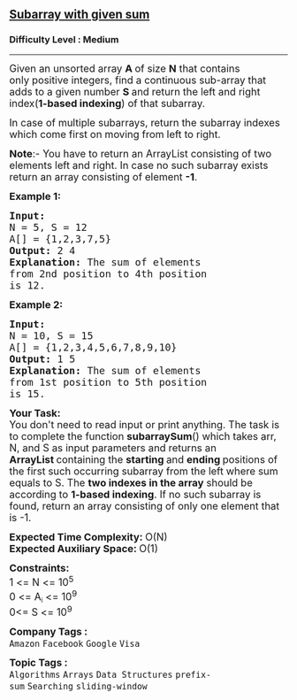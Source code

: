 <h2><a href="https://practice.geeksforgeeks.org/problems/subarray-with-given-sum-1587115621/1?page=1&sortBy=submissions">Subarray with given sum</a></h2><h3>Difficulty Level : Medium</h3><hr><div class="problems_problem_content__Xm_eO"><p><span style="font-size: 18px;">Given an unsorted array <strong>A </strong>of size <strong>N</strong>&nbsp;that contains only&nbsp;positive integers, find a continuous sub-array that adds to a given number <strong>S&nbsp;</strong>and return the left and right index(<strong>1-based indexing</strong>) of that subarray.</span></p>
<p><span style="font-size: 18px;">In case of multiple subarrays, return the subarray indexes which come first on moving from left to right.</span></p>
<p><span style="font-size: 18px;"><strong>Note</strong>:-&nbsp;You have to return an ArrayList consisting of two elements left and right. In case no such subarray exists return an array consisting of element <strong>-1</strong>.</span></p>
<p><span style="font-size: 18px;"><strong>Example 1:</strong></span></p>
<pre><span style="font-size: 18px;"><strong>Input:
</strong>N = 5, S = 12
A[] = {1,2,3,7,5}
<strong>Output: </strong>2 4<strong>
Explanation: </strong>The sum of elements 
from 2nd position to 4th position 
is 12.</span></pre>
<p><span style="font-size: 18px;"><strong>Example 2:</strong></span></p>
<pre><span style="font-size: 18px;"><strong>Input:
</strong>N = 10, S = 15
A[] = {1,2,3,4,5,6,7,8,9,10}
<strong>Output: </strong>1 5<strong>
Explanation: </strong>The sum of elements 
from 1st position to 5th position
is 15.</span>
</pre>
<p><span style="font-size: 18px;"><strong>Your Task:</strong><br>You don't need to read input or print anything. The task is to complete the function <strong>subarraySum</strong>() which takes arr, N, and S as input parameters and returns an <strong>ArrayList&nbsp;</strong>containing the&nbsp;<strong>starting </strong>and <strong>ending </strong>positions&nbsp;of the&nbsp;first such occurring subarray from the left where sum equals to S. The <strong>two indexes in the array</strong> should be according to <strong>1-based indexing</strong>. If no such subarray is found, return an array consisting of only one element that is -1.</span></p>
<p><span style="font-size: 18px;"><strong>Expected Time Complexity:&nbsp;</strong>O(N)<br><strong>Expected Auxiliary Space:&nbsp;</strong>O(1)</span></p>
<p><span style="font-size: 18px;"><strong>Constraints:</strong><br>1 &lt;= N &lt;= 10<sup>5</sup></span><br><span style="font-size: 18px;">0 &lt;= A</span><sub>i</sub><span style="font-size: 18px;"> &lt;= 10<sup>9</sup></span><br><span style="font-size: 18px;">0&lt;= S</span><span style="font-size: 18px;"> &lt;= 10<sup>9</sup></span></p></div><p><span style=font-size:18px><strong>Company Tags : </strong><br><code>Amazon</code>&nbsp;<code>Facebook</code>&nbsp;<code>Google</code>&nbsp;<code>Visa</code>&nbsp;<br><p><span style=font-size:18px><strong>Topic Tags : </strong><br><code>Algorithms</code>&nbsp;<code>Arrays</code>&nbsp;<code>Data Structures</code>&nbsp;<code>prefix-sum</code>&nbsp;<code>Searching</code>&nbsp;<code>sliding-window</code>&nbsp;